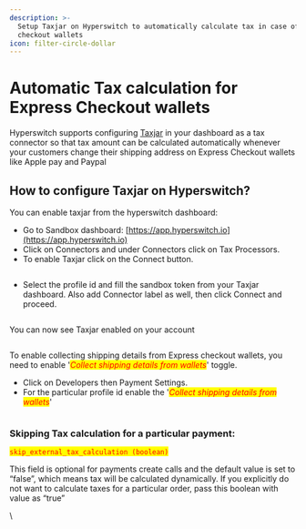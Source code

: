 ```yaml
---
description: >-
  Setup Taxjar on Hyperswitch to automatically calculate tax in case of Express
  checkout wallets
icon: filter-circle-dollar
---
```


# Automatic Tax calculation for Express Checkout wallets

Hyperswitch supports configuring [Taxjar](https://www.taxjar.com/) in your dashboard as a tax connector so that tax amount can be calculated automatically whenever your customers change their shipping address on Express Checkout wallets like Apple pay and Paypal

## How to configure Taxjar on Hyperswitch?

You can enable taxjar from the hyperswitch dashboard:

* Go to Sandbox dashboard: [https://app.hyperswitch.io](https://app.hyperswitch.io)
* Click on Connectors and under Connectors click on Tax Processors.
* To enable Taxjar click on the Connect button.

<figure><img src="https://lh7-rt.googleusercontent.com/docsz/AD_4nXfw_4V1zufm4H1g4NIRI_PLzz7GsYvDLcLjjqhC_ZvyOPa3fr0RavKs9dPCORPHDh-yDxtiLZ6oPt5aZgFUfb1Eo9uT7RYyuuIvt1KBT4_upYYcG0z6RZuK9WB4hzPKa2NEV9riSN4xpZC70AyiO8tAGMS8?key=60G18knFKBKAyEyzRsD8JA" alt=""><figcaption></figcaption></figure>

* Select the profile id and fill the sandbox token from your Taxjar dashboard. Also add Connector label as well, then click Connect and proceed.

<figure><img src="https://lh7-rt.googleusercontent.com/docsz/AD_4nXfSQL9j8A1VSqoj0J4Lmh3Adws7Zjr_2wrqOygaIeUkCTl8mXTFzs47hhB63GtEYJIqs0Guk-QsCTzctd6zC_dKRO2TPleduk0blC9OS1oLqgESLmxfwhKOU9guxvG1zlJYlGYQUDpCHnu_2k-AMDryR8Q?key=60G18knFKBKAyEyzRsD8JA" alt=""><figcaption></figcaption></figure>

You can now see Taxjar enabled on your account

<figure><img src="https://lh7-rt.googleusercontent.com/docsz/AD_4nXecyIrQta6I2HnYLBvOAWlEuuRhjURWL70TgNAN45Ctb83XldY1ylNBpPIrY9Bl66z4-z1bUpJ14ySxwx14SKYwyH92kioaercqUK6On8OR4s-uZESL7NkykM-E1eDtXcSnKiC3kYhSG_Igr-BxtUV9wPp3?key=60G18knFKBKAyEyzRsD8JA" alt=""><figcaption></figcaption></figure>

To enable collecting shipping details from Express checkout wallets, you need to enable '_<mark style="color:red;">Collect shipping details from wallets</mark>_' toggle.

* Click on Developers then Payment Settings.
* For the particular profile id enable the  '_<mark style="color:red;">Collect shipping details from wallets</mark>_'&#x20;

<figure><img src="https://lh7-rt.googleusercontent.com/docsz/AD_4nXfcuPydxmKYpa-4hHwg9X6-SgJNg_2kz-MIiqHjvt8G-qKL-rk7nr1wLE8qP0vmO10xRXaDf3oNvzSR1g9tXXatXHraPB094wUDONI62yAn5sumturz9f6XWduNqScDndCa-ofR-BYtVJpQSjU2O-5Jvh0h?key=60G18knFKBKAyEyzRsD8JA" alt=""><figcaption></figcaption></figure>

### Skipping Tax calculation for a particular payment:

<mark style="color:red;">`skip_external_tax_calculation (boolean)`</mark>

This field is optional for payments create calls and the default value is set to “false”, which means tax will be calculated dynamically. If you explicitly do not want to calculate taxes for a particular order, pass this boolean with value as “true”

\
